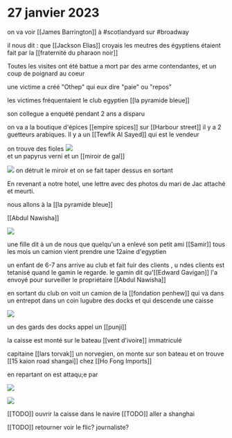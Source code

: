 # 27 janvier 2023

on va voir [[James Barrington]]  à #scotlandyard sur #broadway

il nous dit : que [[Jackson Elias]] croyais les meutres des égyptiens étaient fait par la [[fraternité du pharaon noir]] 

Toutes les visites ont été battue a mort par des arme contendantes, et un coup de poignard au coeur

une victime a créé "Othep" qui eux dire "paie" ou "repos"

les victimes fréquentaient le club egyptien [[la pyramide bleue]]

son collegue  a enquété pendant 2 ans a disparu

on va a la boutique d'épices [[empire spices]] sur [[Harbour street]] il y a 2 guetteurs arabiques. Il y a un [[Tewfik Al Sayed]]  qui est le vendeur

on trouve des fioles ![](images/20230127212927.png)  
et un papyrus verni et un [[miroir de gal]] 

![](images/20230127215402.png)  on détruit le miroir et on se fait taper dessus en sortant

En revenant a notre hotel, une lettre avec des photos du mari de Jac attaché et meurti. 


nous allons à la [[la pyramide bleue]]

[[Abdul Nawisha]]

![](images/20230127224314.png)  

une fille dit à un de nous que quelqu'un a enlevé son petit ami [[Samir]] tous les mois un camion vient prendre une 12aine d'egyptien

un enfant de 6-7 ans arrive au club et fait fuir des clients , u ndes clients est tetanisé quand le gamin le regarde. 
le gamin dit qu'[[Edward Gavigan]] l'a envoyé pour surveiller le propriétaire [[Abdul Nawisha]]

en sortant du club on voit un camion de la [[fondation penhew]] qui va dans un entrepot dans un coin lugubre des docks et qui descende une caisse

![](images/20230127233357.png)  

un des gards des docks appel un [[punji]]

la caisse est monté sur le bateau [[vent d'ivoire]] immatriculé 

capitaine [[lars torvak]] un norvegien, on monte sur son bateau et on trouve [[15 kaion road shangai]] chez [[Ho Fong Imports]]

en repartant on est attaqu;e par 

![](images/20230128000230.png)  

![](images/20230128175904.png)  


[[TODO]] ouvrir la caisse dans le navire
[[TODO]] aller a shanghai

[[TODO]] retourner voir le flic? journaliste?

